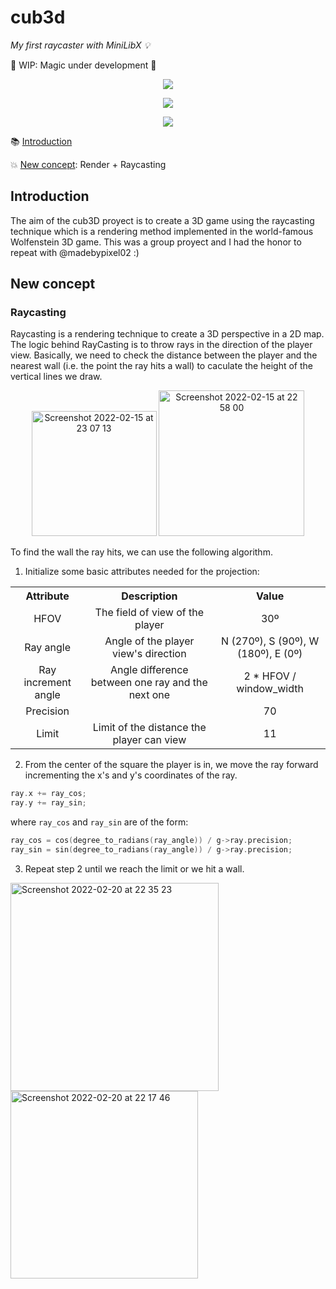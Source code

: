 # cub3d

*My first raycaster with MiniLibX 💡*

🚧 WIP: Magic under development 🚧

<p align="center">
    <img src="https://user-images.githubusercontent.com/40824677/154857349-93ba911d-39b1-452e-a027-1237c97518ba.gif">
</p>

<p align="center">
    <img src="https://user-images.githubusercontent.com/40824677/154857398-332e4ebc-9793-4ff4-bbb8-fa3de5f82880.gif">
</p>

<p align="center">
    <img src="https://user-images.githubusercontent.com/40824677/154857378-54aa9625-7938-41d6-8771-249b7a8dbe0a.gif">
</p>



:books: [Introduction](#introduction)

:collision: [New concept](#new-concept): Render + Raycasting


## Introduction

The aim of the cub3D proyect is to create a 3D game using the raycasting technique which is a rendering method implemented in the world-famous Wolfenstein 3D game.
This was a group proyect and I had the honor to repeat with @madebypixel02 :)


## New concept

### Raycasting
Raycasting is a rendering technique to create a 3D perspective in a 2D map. 
The logic behind RayCasting is to throw rays in the direction of the player view. Basically, we need to check the distance between the player and the nearest wall (i.e. the point the ray hits a wall) to caculate the height of the vertical lines we draw.

<p align="center">
     <img width="200" alt="Screenshot 2022-02-15 at 23 07 13" src="https://user-images.githubusercontent.com/71781441/154158563-5b4f7641-4f3d-4cca-97f1-4cc79aac16dd.png">
    <img width="233" alt="Screenshot 2022-02-15 at 22 58 00" src="https://user-images.githubusercontent.com/71781441/154159164-667da898-a8d5-4991-a8d0-a6008f111054.png">
</p>
    
To find the wall the ray hits, we can use the following algorithm. 
1. Initialize some basic attributes needed for the projection: 

<table align="center">
    <tr aling="center">
        <th> Attribute </th>
        <th> Description </th>
        <th> Value </th>
    </tr>
    <tr align="center">
        <td>HFOV </td>
        <td> The field of view of the player</td>
        <td> 30º </td>
    </tr>
    <tr align="center">
        <td>Ray angle </td>
        <td> Angle of the player view's direction</td>
        <td> N (270º), S (90º), W (180º), E (0º)</td>
    </tr>
    <tr align="center">
        <td>Ray increment angle </td>
        <td> Angle difference between one ray and the next one </td>
        <td> 2 * HFOV / window_width </td>
    </tr>
    <tr align="center">
        <td>Precision </td>
        <td> </td>
        <td>70 </td>
    </tr>
    <tr align="center">
        <td>Limit </td>
        <td> Limit of the distance the player can view </td>
        <td> 11</td>
    </tr>
</table>

2. From the center of the square the player is in, we move the ray forward incrementing the x's and y's coordinates of the ray.
```c
ray.x += ray_cos;
ray.y += ray_sin;
```
where `ray_cos` and `ray_sin` are of the form:
```c
ray_cos = cos(degree_to_radians(ray_angle)) / g->ray.precision;
ray_sin = sin(degree_to_radians(ray_angle)) / g->ray.precision;
```

3. Repeat step 2 until we reach the limit or we hit a wall.



<img width="333" alt="Screenshot 2022-02-20 at 22 35 23" src="https://user-images.githubusercontent.com/71781441/154865310-1b8dc0c5-0def-416f-adb6-7acf2a01c53a.png">

<img width="300" alt="Screenshot 2022-02-20 at 22 17 46" src="https://user-images.githubusercontent.com/71781441/154864710-baee6726-6f2a-4f37-8125-97a5cf52c4f7.png">








